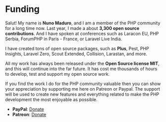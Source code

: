 # Funding

Salut! My name is **Nuno Maduro**, and I am a member of the PHP community for a long time now. Last
year, I made a about **3,300 open source contributions**. And I have spoken at conferences such as
Laracon EU, PHP Serbia, ForumPHP in Paris - France, or Laravel Live India.

I have created tons of open source packages, such as **Plus**, Pest, PHP Insights, Laravel Zero,
Scout Extended, Collision, Larastan, and more.

All my work has always been released under the **Open Source license MIT**, and this will continue
into the far future. It has cost me thousands of hours to develop, test and support my open source
work.

If you find the work I do for the PHP community valuable then you can show your appreciation by
supporting me here on Patreon or Paypal. The support will be used to create new features and
everything related to make the PHP development the most enjoyable as possible.

- **PayPal**: [Donate](https://www.paypal.com/cgi-bin/webscr?cmd=_s-xclick&hosted_button_id=66BYDWAT92N6L)
- **Patreon**: [Donate](https://www.patreon.com/nunomaduro)
